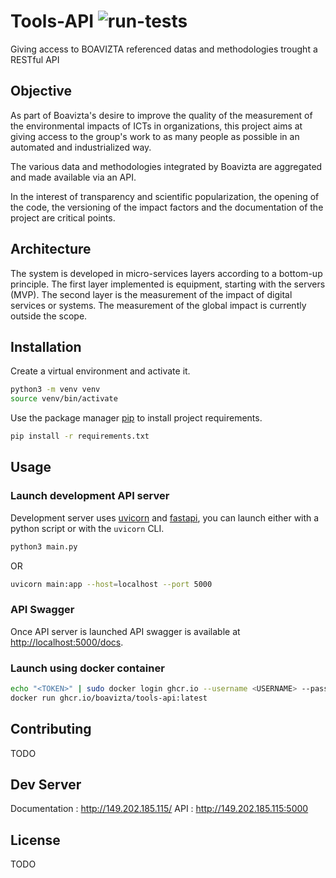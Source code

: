 # Tools-API ![run-tests](https://github.com/Boavizta/Tools-API/actions/workflows/run-tests.yml/badge.svg)

Giving access to BOAVIZTA referenced datas and methodologies trought a RESTful API

## Objective

As part of Boavizta's desire to improve the quality of the measurement of the environmental impacts of ICTs in organizations, this project aims at giving access to the group's work to as many people as possible in an automated and industrialized way.  

The various data and methodologies integrated by Boavizta are aggregated and made available via an API. 

In the interest of transparency and scientific popularization, the opening of the code, the versioning of the impact factors and the documentation of the project are critical points. 

## Architecture

The system is developed in micro-services layers according to a bottom-up principle. The first layer implemented is equipment, starting with the servers (MVP). The second layer is the measurement of the impact of digital services or systems. The measurement of the global impact is currently outside the scope. 

## Installation

Create a virtual environment and activate it.

```bash
python3 -m venv venv
source venv/bin/activate
```

Use the package manager [pip](https://pip.pypa.io/en/stable/) to install project requirements.

```bash
pip install -r requirements.txt
```

## Usage

### Launch development API server

Development server uses [uvicorn](https://www.uvicorn.org/) and [fastapi](https://fastapi.tiangolo.com/), you can launch either with a python script or with the `uvicorn` CLI.

```bash
python3 main.py
```

OR

```bash
uvicorn main:app --host=localhost --port 5000
```

### API Swagger

Once API server is launched API swagger is available at [http://localhost:5000/docs](http://localhost:5000/docs).

### Launch using docker container
```bash
echo "<TOKEN>" | sudo docker login ghcr.io --username <USERNAME> --password-stdin
docker run ghcr.io/boavizta/tools-api:latest
```

## Contributing

TODO

## Dev Server

Documentation : http://149.202.185.115/
API : http://149.202.185.115:5000


## License

TODO

